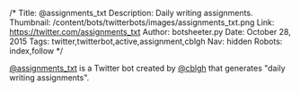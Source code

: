/*
Title: @assignments_txt
Description: Daily writing assignments.
Thumbnail: /content/bots/twitterbots/images/assignments_txt.png
Link: https://twitter.com/assignments_txt
Author: botsheeter.py
Date: October 28, 2015
Tags: twitter,twitterbot,active,assignment,cblgh
Nav: hidden
Robots: index,follow
*/

[@assignments_txt](https://twitter.com/assignments_txt) is a Twitter bot created by [@cblgh](https://twitter.com/cblgh) that generates "daily writing assignments".

